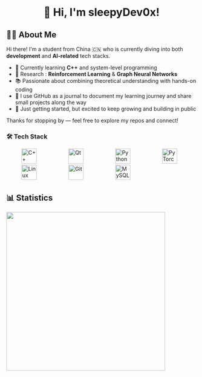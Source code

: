 <h1 align="center">👋 Hi, I'm sleepyDev0x!</h1>

## 👨‍🎓 About Me

Hi there! I'm a student from China 🇨🇳 who is currently diving into both **development** and **AI-related** tech stacks.

- 🔧 Currently learning **C++** and system-level programming
- 🤖 Research : **Reinforcement Learning** & **Graph Neural Networks**
- 📚 Passionate about combining theoretical understanding with hands-on coding
- 🧠 I use GitHub as a journal to document my learning journey and share small projects along the way
- 🌱 Just getting started, but excited to keep growing and building in public

Thanks for stopping by — feel free to explore my repos and connect!

<h3>🛠️ Tech Stack</h3>
<p align="left">
  <img src="https://cdn.jsdelivr.net/gh/devicons/devicon/icons/cplusplus/cplusplus-original.svg" alt="C++" width="40" style="margin: 0 40px;" />
  <img src="https://cdn.jsdelivr.net/gh/devicons/devicon/icons/qt/qt-original.svg" alt="Qt" width="40" style="margin: 0 40px;" />
  <img src="https://cdn.jsdelivr.net/gh/devicons/devicon/icons/python/python-original.svg" alt="Python" width="40" style="margin: 0 40px;" />
  <img src="https://cdn.jsdelivr.net/gh/devicons/devicon/icons/pytorch/pytorch-original.svg" alt="PyTorch" width="40" style="margin: 0 40px;" />
  <img src="https://cdn.jsdelivr.net/gh/devicons/devicon/icons/linux/linux-original.svg" alt="Linux" width="40" style="margin: 0 40px;" />
  <img src="https://cdn.jsdelivr.net/gh/devicons/devicon/icons/git/git-original.svg" alt="Git" width="40" style="margin: 0 40px;" />
  <img src="https://cdn.jsdelivr.net/gh/devicons/devicon/icons/mysql/mysql-original.svg" alt="MySQL" width="40" style="margin: 0 40px;" />
</p>


## 📊 Statistics
<img src="https://github-readme-stats.vercel.app/api?username=sleepyDev0x&show_icons=true&theme=tokyonight" width="420"/>

